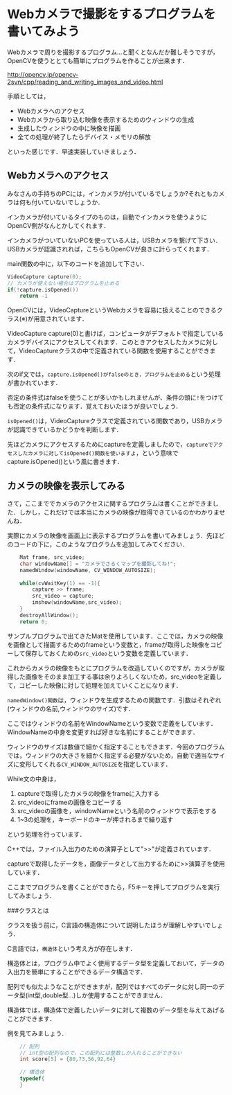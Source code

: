 # Webカメラで撮影をするプログラムを書いてみよう

Webカメラで周りを撮影するプログラム…と聞くとなんだか難しそうですが，OpenCVを使うととても簡単にプログラムを作ることが出来ます．

http://opencv.jp/opencv-2svn/cpp/reading_and_writing_images_and_video.html

手順としては，
* Webカメラへのアクセス
* Webカメラから取り込む映像を表示するためのウィンドウの生成
* 生成したウィンドウの中に映像を描画
* 全ての処理が終了したらデバイス・メモリの解放

といった感じです．早速実装していきましょう．

## Webカメラへのアクセス

みなさんの手持ちのPCには，インカメラが付いているでしょうか?それともカメラは何も付いていないでしょうか．

インカメラが付いているタイプのものは，自動でインカメラを使うようにOpenCV側がなんとかしてくれます．

インカメラがついていないPCを使っている人は，USBカメラを繋げて下さい．USBカメラが認識されれば，こちらもOpenCVが良きに計らってくれます．

main関数の中に，以下のコードを追加して下さい．

```C++
VideoCapture capture(0);
// カメラが使えない場合はプログラムを止める
if(!capture.isOpened())
    return -1
```

OpenCVには，VideoCaptureというWebカメラを容易に扱えることのできるクラス(※)が用意されています．

VideoCapture capture(0)と書けば，コンピュータがデフォルトで指定しているカメラデバイスにアクセスしてくれます．このときアクセスしたカメラに対して，VideoCaptureクラスの中で定義されている関数を使用することができます．

次のif文では，`capture.isOpened()がfalseのとき，プログラムを止める`という処理が書かれています．

否定の条件式はfalseを使うことが多いかもしれませんが、条件の頭に`!`をつけても否定の条件式になります．覚えておいたほうが良いでしょう．

`isOpened()`は，VideoCaptureクラスで定義されている関数であり，USBカメラが認識できているかどうかを判断します．

先ほどカメラにアクセスするためにcaptureを定義しましたので，`captureでアクセスしたカメラに対してisOpened()関数を使いますよ`，という意味でcapture.isOpened()という風に書きます．

## カメラの映像を表示してみる

さて，ここまででカメラのアクセスに関するプログラムは書くことができました．しかし，これだけでは本当にカメラの映像が取得できているのかわかりませんね．

実際にカメラの映像を画面上に表示するプログラムを書いてみましょう．先ほどのコードの下に，このようなプログラムを追加してみてください．

```c++
    Mat frame, src_video;
    char windowName[] = "カメラでさるくマップを撮影してね!";
	namedWindow(windowName, CV_WINDOW_AUTOSIZE);
	
	while(cvWaitKey(1) == -1){
	    capture >> frame;
	    src_video = capture;
	    imshow(windowName,src_video);
	}
	destroyAllWindow();
	return 0;
```

サンプルプログラムで出てきたMatを使用しています．ここでは，カメラの映像を画像として描画するためのframeという変数と，frameが取得した映像をコピーして保存しておくための`src_video`という変数を定義しています．

これからカメラの映像をもとにプログラムを改造していくのですが，カメラが取得した画像をそのまま加工する事は余りよろしくないため，src_videoを定義して，コピーした映像に対して処理を加えていくことになります．

`namedWindow()関数`は，ウィンドウを生成するための関数です．引数はそれぞれ(ウィンドウの名前,ウィンドウのサイズ)です．

ここではウィンドウの名前をWindowNameという変数で定義をしています．WindowNameの中身を変更すれば好きな名前にすることができます．

ウィンドウのサイズは数値で細かく指定することもできます．今回のプログラムでは，ウィンドウの大きさを細かく指定する必要がないため，自動で適当なサイズに変形してくれる`CV_WINDOW_AUTOSIZE`を指定しています．

While文の中身は，

1. captureで取得したカメラの映像をframeに入力する
2. src_videoにframeの画像をコピーする
3. src_videoの画像を，windowNameという名前のウィンドウで表示をする
4. 1~3の処理を，キーボードのキーが押されるまで繰り返す

という処理を行っています．

C++では，ファイル入出力のための演算子として">>"が定義されています．

captureで取得したデータを，画像データとして出力するために>>演算子を使用しています．

ここまでプログラムを書くことができたら，F5キーを押してプログラムを実行してみましょう．






###クラスとは

クラスを扱う前に，C言語の構造体について説明したほうが理解しやすいでしょう．

C言語では，`構造体`という考え方が存在します．

構造体とは，プログラム中でよく使用するデータ型を定義しておいて，データの入出力を簡単にすることができるデータ構造です．

配列でも似たようなことができますが，配列ではすべてのデータに対し同一のデータ型(int型,double型…)しか使用することができません．

構造体では，構造体で定義したいデータに対して複数のデータ型を与えてあげることができます．

例を見てみましょう．

```C++
    // 配列
    // int型の配列なので，この配列には整数しか入れることができない
    int score[5] = {80,73,56,92,64}
    
    // 構造体
    typedef{
    }
```